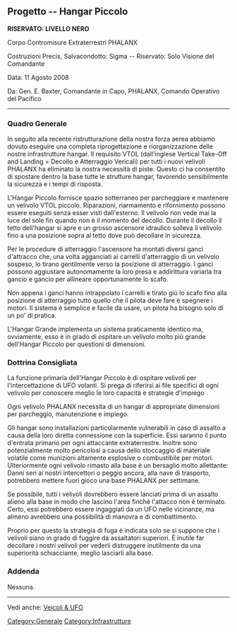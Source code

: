 ## Progetto -- Hangar Piccolo

**RISERVATO: LIVELLO NERO**

Corpo Contromisure Extraterrestri PHALANX

Costruzioni Precis, Salvacondotto: Sigma -- Riservato: Solo Visione del
Comandante

Data: 11 Agosto 2008

Da: Gen. E. Baxter, Comandante in Capo, PHALANX, Comando Operativo del
Pacifico

------------------------------------------------------------------------

### Quadro Generale

In seguito alla recente ristrutturazione della nostra forza aerea
abbiamo dovuto eseguire una completa riprogettazione e riorganizzazione
delle nostre infrastrutture hangar. Il requisito VTOL (dall'inglese
Vertical Take-Off and Landing = Decollo e Atterraggio Vericali) per
tutti i nuovi velivoli PHALANX ha eliminato la nostra necessità di
piste. Questo ci ha consentito di spostare dentro la base tutte le
strutture hangar, favorendo sensibilmente la sicurezza e i tempi di
risposta.

L'Hangar Piccolo fornisce spazio sotterraneo per parcheggiare e
mantenere un velivolo VTOL piccolo. Riparazioni, riarmamento e
rifornimento possono essere eseguiti senza esser visti dall'esterno. Il
velivolo non vede mai la luce del sole fin quando non è il momento del
decollo. Durante il decollo il tetto dell'hangar si apre e un grosso
ascensore idraulico solleva il velivolo fino a una posizione sopra al
tetto dove può decollare in sicurezza.

Per le procedure di atterraggio l'ascensore ha montati diversi ganci
d'attracco che, una volta agganciati ai carrelli d'atterraggio di un
velivolo sospeso, lo tirano gentilmente verso la posizione di
atterraggio. I ganci possono aggiustare autonomamente la loro presa e
addirittura variarla tra gancio e gancio per allineare opportunamente lo
scafo.

Non appena i ganci hanno intrappolato i carrelli e tirato giù lo scafo
fino alla posizione di atterraggio tutto quello che il pilota deve fare
è spegnere i motori. Il sistema è semplice e facile da usare, un pilota
ha bisogno solo di un po' di pratica.

L'Hangar Grande implementa un sistema praticamente identico ma,
ovviamente, esso è in grado di ospitare un velivolo molto più grande
dell'Hangar Piccolo per questioni di dimensioni.

### Dottrina Consigliata

La funzione primaria dell'Hangar Piccolo è di ospitare velivoli per
l'intercettazione di UFO volanti. Si prega di riferirsi ai file
specifici di ogni velivolo per conoscere meglio le loro capacità e
strategie d'impiego

Ogni velivolo PHALANX necessita di un hangar di appropriate dimensioni
per parcheggio, manutenzione e impiego.

Gli hangar sono installazioni particolarmente vulnerabili in caso di
assalto a causa della loro diretta connessione con la superficie. Essi
saranno il punto d'entrata primario per ogni attaccante extraterrestre.
Inoltre sono potenzialmente molto pericolosi a causa dello stoccaggio di
materiale volatile come munizioni altamente esplosive o combustibile per
motori. Ulteriormente ogni velivolo rimasto alla base è un bersaglio
molto allettante: Danni seri ai nostri intercettori o peggio ancora,
alla nave di trasporto, potrebbero mettere fuori gioco una base PHALANX
per settimane.

Se possibile, tutti i velivoli dovrebbero essere lanciati prima di un
assalto alieno alla base in modo che lascino l'area finché l'attacco non
è terminato. Certo, essi potrebbero essere ingaggiati da un UFO nelle
vicinanze, ma almeno avrebbero una possibilità di manovra e di
combattimento.

Proprio per questo la strategia di fuga è indicata solo se si suppone
che i velivoli siano in grado di fuggire da assaltatori superiori. È
inutile far decollare i nostri velivoli per vederli distruggere
inutilmente da una superiorità schiacciante, meglio lasciarli alla base.

### Addenda

Nessuna.

------------------------------------------------------------------------

Vedi anche: [Veicoli & UFO](Veicoli_&_UFO "wikilink")

[Category:Generale](Category:Generale "wikilink")
[Category:Infrastrutture](Category:Infrastrutture "wikilink")